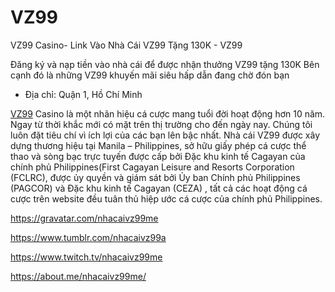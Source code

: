 # VZ99

VZ99 Casino- Link Vào Nhà Cái VZ99 Tặng 130K - VZ99

Đăng ký và nạp tiền vào nhà cái để được nhận thưởng VZ99 tặng 130K Bên cạnh đó là những VZ99 khuyến mãi siêu hấp dẫn đang chờ đón bạn

- Địa chỉ: Quận 1, Hồ Chí Minh

[VZ99](https://nhacaivz99.me/) Casino là một nhãn hiệu cá cược mang tuổi đời hoạt động hơn 10 năm. Ngay từ thời khắc mới có mặt trên thị trường cho đến ngày nay. Chúng tôi luôn đặt tiêu chí vì ích lợi của các bạn lên bậc nhất. Nhà cái VZ99 được xây dựng thương hiệu tại Manila – Philippines, sở hữu giấy phép cá cược thể thao và sòng bạc trực tuyến được cấp bởi Đặc khu kinh tế Cagayan của chính phủ Philippines(First Cagayan Leisure and Resorts Corporation (FCLRC), được ủy quyền và giám sát bởi Ủy ban Chính phủ Philippines (PAGCOR) và Đặc khu kinh tế Cagayan (CEZA) , tất cả các hoạt động cá cược trên website đều tuân thủ hiệp ước cá cược của chính phủ Philippines.

https://gravatar.com/nhacaivz99me

https://www.tumblr.com/nhacaivz99a

https://www.twitch.tv/nhacaivz99me

https://about.me/nhacaivz99me/
